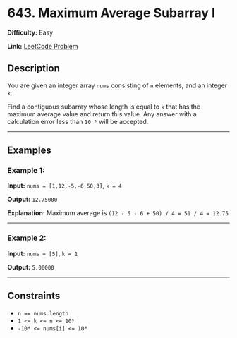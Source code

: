 # 643. Maximum Average Subarray I

**Difficulty:** Easy

**Link:** [LeetCode Problem](https://leetcode.com/problems/maximum-average-subarray-i/)

## Description

You are given an integer array `nums` consisting of `n` elements, and an integer `k`.

Find a contiguous subarray whose length is equal to `k` that has the maximum average value and return this value. Any answer with a calculation error less than `10⁻⁵` will be accepted.

---

## Examples

### Example 1:

**Input:**
`nums = [1,12,-5,-6,50,3]`, `k = 4`

**Output:**
`12.75000`

**Explanation:** Maximum average is `(12 - 5 - 6 + 50) / 4 = 51 / 4 = 12.75`

---

### Example 2:

**Input:**
`nums = [5]`, `k = 1`

**Output:**
`5.00000`

---

## Constraints

- `n == nums.length`
- `1 <= k <= n <= 10⁵`
- `-10⁴ <= nums[i] <= 10⁴`
